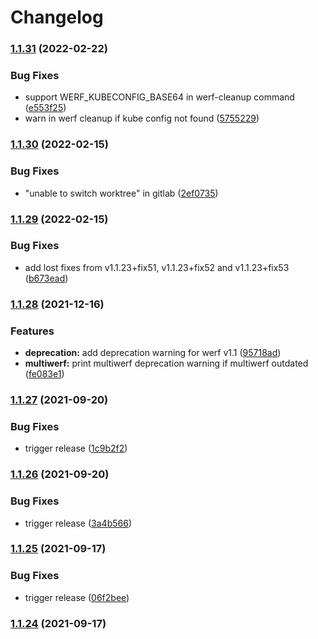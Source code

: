# Changelog

### [1.1.31](https://www.github.com/werf/werf/compare/v1.1.30...v1.1.31) (2022-02-22)


### Bug Fixes

* support WERF_KUBECONFIG_BASE64 in werf-cleanup command ([e553f25](https://www.github.com/werf/werf/commit/e553f258ed3ddb3f96ae3c01b7917177247fbe53))
* warn in werf cleanup if kube config not found ([5755229](https://www.github.com/werf/werf/commit/5755229fd719d6b7d9da9c4f90a9855a8fe5df5f))

### [1.1.30](https://www.github.com/werf/werf/compare/v1.1.29...v1.1.30) (2022-02-15)


### Bug Fixes

* "unable to switch worktree" in gitlab ([2ef0735](https://www.github.com/werf/werf/commit/2ef0735353ca8bb3d309c8529d2010eb25724842))

### [1.1.29](https://www.github.com/werf/werf/compare/v1.1.28...v1.1.29) (2022-02-15)


### Bug Fixes

* add lost fixes from v1.1.23+fix51, v1.1.23+fix52 and v1.1.23+fix53 ([b673ead](https://www.github.com/werf/werf/commit/b673eadd8f0885a3d6b832f663e7ca3471d53461))

### [1.1.28](https://www.github.com/werf/werf/compare/v1.1.27...v1.1.28) (2021-12-16)


### Features

* **deprecation:** add deprecation warning for werf v1.1 ([95718ad](https://www.github.com/werf/werf/commit/95718adc5ed321f4088379b5a8b0f6a56015afe1))
* **multiwerf:** print multiwerf deprecation warning if multiwerf outdated ([fe083e1](https://www.github.com/werf/werf/commit/fe083e1e1f6dddedcc4790949789ebad3bbd2435))

### [1.1.27](https://www.github.com/werf/werf/compare/v1.1.26...v1.1.27) (2021-09-20)


### Bug Fixes

* trigger release ([1c9b2f2](https://www.github.com/werf/werf/commit/1c9b2f23ba17fe9bee916f29935501c06f74a7a7))

### [1.1.26](https://www.github.com/werf/werf/compare/v1.1.25...v1.1.26) (2021-09-20)


### Bug Fixes

* trigger release ([3a4b566](https://www.github.com/werf/werf/commit/3a4b5664fa27c962d8d075909796576d8d8bee4d))

### [1.1.25](https://www.github.com/werf/werf/compare/v1.1.24...v1.1.25) (2021-09-17)


### Bug Fixes

* trigger release ([06f2bee](https://www.github.com/werf/werf/commit/06f2beeed37f55b8a996ca73686fc4416315925a))

### [1.1.24](https://www.github.com/werf/werf/compare/v1.1.23+fix50...v1.1.24) (2021-09-17)
